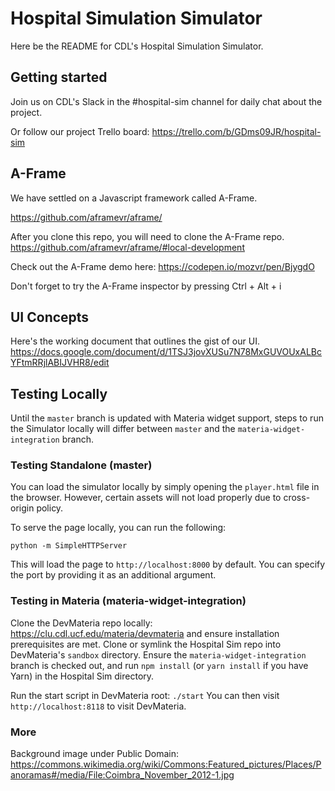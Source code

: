 # Hospital Simulation Simulator

Here be the README for CDL's Hospital Simulation Simulator.

## Getting started

Join us on CDL's Slack in the #hospital-sim channel for daily chat about the
project.

Or follow our project Trello board: https://trello.com/b/GDms09JR/hospital-sim

## A-Frame

We have settled on a Javascript framework called A-Frame.

https://github.com/aframevr/aframe/

After you clone this repo, you will need to clone the A-Frame repo.
https://github.com/aframevr/aframe/#local-development

Check out the A-Frame demo here: https://codepen.io/mozvr/pen/BjygdO

Don't forget to try the A-Frame inspector by pressing Ctrl + Alt + i

## UI Concepts

Here's the working document that outlines the gist of our UI.
https://docs.google.com/document/d/1TSJ3jovXUSu7N78MxGUVOUxALBcYFtmRRjlABIJVHR8/edit

## Testing Locally

Until the `master` branch is updated with Materia widget support, steps to run
the Simulator locally will differ between `master` and the
`materia-widget-integration` branch.

### Testing Standalone (master)

You can load the simulator locally by simply opening the `player.html` file in
the browser. However, certain assets will not load properly due to cross-origin
policy.

To serve the page locally, you can run the following:

```
python -m SimpleHTTPServer
```

This will load the page to `http://localhost:8000` by default. You can specify
the port by providing it as an additional argument.

### Testing in Materia (materia-widget-integration)

Clone the DevMateria repo locally: https://clu.cdl.ucf.edu/materia/devmateria
and ensure installation prerequisites are met. Clone or symlink the Hospital Sim
repo into DevMateria's `sandbox` directory. Ensure the
`materia-widget-integration` branch is checked out, and run `npm install` (or
`yarn install` if you have Yarn) in the Hospital Sim directory.

Run the start script in DevMateria root: `./start` You can then visit
`http://localhost:8118` to visit DevMateria.

### More

Background image under Public Domain:
https://commons.wikimedia.org/wiki/Commons:Featured_pictures/Places/Panoramas#/media/File:Coimbra_November_2012-1.jpg

